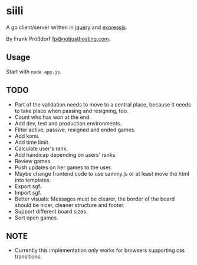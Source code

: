 # siili

A go client/server written in [jquery](http://jquery.com) and [expressjs](http://expressjs.com/).

By Frank Prößdorf <fp@notjusthosting.com>.


## Usage

Start with `node app.js`.


## TODO

* Part of the validation needs to move to a central place, because it needs to take place when passing and resigning, too.
* Count who has won at the end.
* Add dev, test and production environments.
* Filter active, passive, resigned and ended games.
* Add komi.
* Add time limit.
* Calculate user's rank.
* Add handicap depending on users' ranks.
* Review games.
* Push updates on her games to the user.
* Maybe change frontend code to use sammy.js or at least move the html into templates.
* Export sgf.
* Import sgf.
* Better visuals: Messages must be clearer, the border of the board should be nicer, cleaner structure and footer.
* Support different board sizes.
* Sort open games.


## NOTE

* Currently this implementation only works for browsers supporting css transitions.